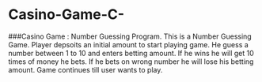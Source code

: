 # Casino-Game-C-

###Casino Game : Number Guessing Program.
This is a Number Guessing Game. Player depsoits an initial amount to start playing game. He guess a number between 1 to 10 and enters betting amount. If he wins he will get 10 times of money he bets. If he bets on wrong number he will lose his betting amount. Game continues till user wants to play.
